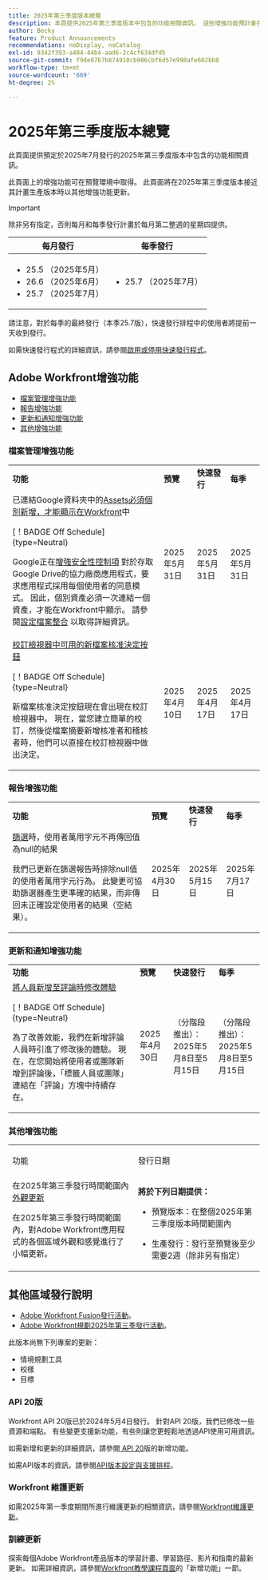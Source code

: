 ```yaml
---
title: 2025年第三季度版本總覽
description: 本頁提供2025年第三季度版本中包含的功能相關資訊。 這些增強功能預計會在整個季度內於生產環境中提供。
author: Becky
feature: Product Announcements
recommendations: noDisplay, noCatalog
exl-id: 9342f393-a404-44b4-aad6-2c4cf634dfd5
source-git-commit: f9de87b7b874910cb986cbf6d57e998afe602bb8
workflow-type: tm+mt
source-wordcount: '669'
ht-degree: 2%

---
```


# 2025年第三季度版本總覽

此頁面提供預定於2025年7月發行的2025年第三季度版本中包含的功能相關資訊。

此頁面上的增強功能可在預覽環境中取得。 此頁面將在2025年第三季度版本接近其計畫生產版本時以其他增強功能更新。


<!-- Keep commented until Final Preview release.

The <add release> release webinar will be held on <date>. You can [register for the webinar here <get link from product ops>. -->

>[!IMPORTANT]
>
>
>除非另有指定，否則每月和每季發行計畫於每月第二整週的星期四提供。
>
>| 每月發行 | 每季發行 |
>|----|----|
>| <ul><li>25.5 （2025年5月）</li><li>26.6 （2025年6月）</li><li>25.7 （2025年7月）</li></ul> | <ul><li>25.7 （2025年7月）</li></ul> |
>
>請注意，對於每季的最終發行（本季25.7版），快速發行排程中的使用者將提前一天收到發行。
>
>如需快速發行程式的詳細資訊，請參閱[啟用或停用快速發行程式](/help/quicksilver/administration-and-setup/set-up-workfront/configure-system-defaults/enable-fast-release-process.md)。



## Adobe Workfront增強功能

* [檔案管理增強功能](#document-management-enhancements)
* [報告增強功能](#reporting-enhancements)
* [更新和通知增強功能](#update-and-notification-enhancements)
* [其他增強功能](#other-enhancements)

### 檔案管理增強功能

<table style="table-layout:auto">
  <tbody>
    <tr>
        <td><strong>功能</strong>
        </td>
        <td><strong>預覽</strong></td>
        <td><strong>快速發行</strong></td>
        <td><strong>每季</strong></td>
    </tr>
      <tr>
        <td>
            已連結Google資料夾中的<a href="/help/quicksilver/product-announcements/product-releases/25-q3-release-activity/25-q3-document-mgmt-enhancements.md" class="MCXref xref" xrefformat="{para}">Assets必須個別新增，才能顯示在Workfront</a>中<p>[！BADGE Off Schedule]{type=Neutral}</p>
            <p>Google正在<a href="https://workspace.google.com/blog/product-announcements/enhancing-security-controls-for-google-drive-third-party-apps">增強安全性控制項</a>
            對於存取Google Drive的協力廠商應用程式，要求應用程式採用每個使用者的同意模式。 因此，個別資產必須一次連結一個資產，才能在Workfront中顯示。 請參閱<a href="/help/quicksilver/administration-and-setup/configure-integrations/configure-document-integrations.md">設定檔案整合</a>
             以取得詳細資訊。 </p>
        </td>
        <td>2025年5月31日</td>
        <td>2025年5月31日</td>
        <td>2025年5月31日</td>
    </tr>  
    <tr>
        <td>
            <a href="/help/quicksilver/product-announcements/product-releases/25-q3-release-activity/25-q3-document-mgmt-enhancements.md" class="MCXref xref" xrefformat="{para}">校訂檢視器中可用的新檔案核准決定按鈕</a><p>[！BADGE Off Schedule]{type=Neutral}</p>
            <p>新檔案核准決定按鈕現在會出現在校訂檢視器中。 現在，當您建立簡單的校訂，然後從檔案摘要新增核准者和稽核者時，他們可以直接在校訂檢視器中做出決定。</p>
        </td>
        <td>2025年4月10日</td>
        <td>2025年4月17日</td>
        <td>2025年4月17日</td>
    </tr>     
  </tbody>
</table>

### 報告增強功能

<table style="table-layout:auto">
  <tbody>
    <tr>
        <td><strong>功能</strong>
        </td>
        <td><strong>預覽</strong></td>
        <td><strong>快速發行</strong></td>
        <td><strong>每季</strong></td>
    </tr>
    <tr>
        <td>
            <a href="/help/quicksilver/product-announcements/product-releases/25-q3-release-activity/25-q3-reporting-enhancements.md" class="MCXref xref" xrefformat="{para}">篩選</a>時，使用者萬用字元不再傳回值為null的結果<p></p>
            <p>我們已更新在篩選報告時排除null值的使用者萬用字元行為。 此變更可協助篩選器產生更準確的結果，而非傳回未正確設定使用者的結果（空結果）。 </p>
        </td>
        <td>2025年4月30日</td>
        <td>2025年5月15日</td>
        <td>2025年7月17日</td>
    </tr>     
  </tbody>
</table>

### 更新和通知增強功能

<table style="table-layout:auto">
  <tbody>
    <tr>
        <td><strong>功能</strong>
        </td>
        <td><strong>預覽</strong></td>
        <td><strong>快速發行</strong></td>
        <td><strong>每季</strong></td>
    </tr>
    <tr>
        <td>
            <a href="/help/quicksilver/product-announcements/product-releases/25-q3-release-activity/25-q3-update-and-notification-enhancements.md" class="MCXref xref" xrefformat="{para}">將人員新增至評論時修改體驗</a><p>[！BADGE Off Schedule]{type=Neutral}</p>
            <p>為了改善效能，我們在新增評論人員時引進了修改後的體驗。 現在，在您開始將使用者或團隊新增到評論後，「標籤人員或團隊」連結在「評論」方塊中持續存在。 </p>
        </td>
        <td>2025年4月30日</td>
        <td>（分階段推出）：2025年5月8日至5月15日</td>
        <td>（分階段推出）：2025年5月8日至5月15日</td>
    </tr>     
  </tbody>
</table>

### 其他增強功能

<table>
            <col style="width: 50%;" />
            <col style="width: 50%;" />
            <tbody>
                <tr>
                    <td>
                        <p><span class="bold">功能</span>
                        </p>
                    </td>
                    <td>
                        <p><span class="bold">發行日期</span>
                        </p>
                    </td>
                </tr>
                 <tr>
                    <td>
                        在2025年第三季發行時間範圍內<a href="/help/quicksilver/product-announcements/product-releases/25-q3-release-activity/25-q3-look-and-feel-updates.md" class="MCXref xref" xrefformat="{para}">外觀更新</a></p>
                        <p>在2025年第三季發行時間範圍內，對Adobe Workfront應用程式的各個區域外觀和感覺進行了小幅更新。 </p>
                    </td>
                    <td><p><b>將於下列日期提供：</b></p>
                        <ul>
                            <li>
                                <p>預覽版本：在整個2025年第三季度版本時間範圍內<br /></p>
                            </li>
                            <li>
                                <p>生產發行：發行至預覽後至少需要2週（除非另有指定）</p>
                            </li>
                        </ul>
                    </td>
                </tr>
            </tbody>
        </table>

<!--
### Functionality soon to be removed from Workfront

* 
-->

## 其他區域發行說明

* [Adobe Workfront Fusion發行活動](https://experienceleague.adobe.com/en/docs/workfront-fusion/using/fusion-release-activity/fusion-release-activity)。
* [Adobe Workfront規劃2025年第三季發行活動](/help/quicksilver/product-announcements/product-releases/planning-release-activity/planning-release-activity-25-q3.md)。

此版本尚無下列專案的更新：

* 情境規劃工具
* 校樣
* 目標


### API 20版

Workfront API 20版已於2024年5月4日發行。 針對API 20版，我們已修改一些資源和端點。 有些變更支援新功能，有些則讓您更輕鬆地透過API使用可用資訊。

如需新增和更新的詳細資訊，請參閱[ API 20](/help/quicksilver/wf-api/api/new-api-version-19.md)版的新增功能。

如需API版本的資訊，請參閱[API版本設定與支援排程](/help/quicksilver/wf-api/api/api-version-support-schedule.md)。

### Workfront 維護更新

如需2025年第一季度期間所進行維護更新的相關資訊，請參閱[Workfront維護更新](https://experienceleague.adobe.com/docs/workfront-known-issues/releases/current-updates.html)。

### 訓練更新

探索每個Adobe Workfront產品版本的學習計畫、學習路徑、影片和指南的最新更新。 如需詳細資訊，請參閱[Workfront教學課程頁面](https://experienceleague.adobe.com/docs/workfront-learn/tutorials-workfront/home.html)的「新增功能」一節。



<!-- HTML you might need

New table

### add product area name

<table style="table-layout:auto">
  <tbody>
    <tr>
        <td><strong>Feature</strong>
        </td>
        <td><strong>Preview</strong></td>
        <td><strong>Fast release</strong></td>
        <td><strong>Quarterly</strong></td>
    </tr>
    <tr>
        <td>
            <p>Title</p>
            <p>Body</p>
        </td>
        <td>Date</td>
        <td>Date</td>
        <td>Date</td>
    </tr>     
  </tbody>
</table> 

New row for table 

<tr>
    <td>
        <p>Title</p>
        <p>Body</p>
    </td>
        <td>Date</td>
        <td>Date</td>
        <td>Date</td>
    </tr>   



-->
